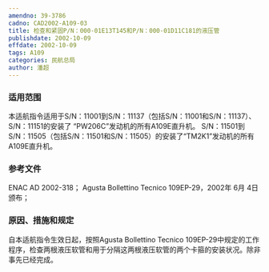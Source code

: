 ```yaml
---
amendno: 39-3786
cadno: CAD2002-A109-03
title: 检查和紧固P/N：000-01E13T145和P/N：000-01D11C181的液压管
publishdate: 2002-10-09
effdate: 2002-10-09
tags: A109
categories: 民航总局
author: 潘超
---
```


### 适用范围 
本适航指令适用于S/N：11001到S/N：11137（包括S/N：11001和S/N：11137）、S/N：11151的安装了 “PW206C”发动机的所有A109E直升机。
S/N：11501到S/N：11505（包括S/N：11501和S/N：11505）的安装了“TM2K1”发动机的所有A109E直升机。

<!--more-->
### 参考文件
ENAC AD 2002-318；
    Agusta Bollettino Tecnico 109EP-29，2002年 6月 4日颁布；

### 原因、措施和规定 
自本适航指令生效日起，按照Agusta Bollettino Tecnico 109EP-29中规定的工作程序，检查两根液压软管和用于分隔这两根液压软管的两个卡箍的安装状况。除非事先已经完成。

